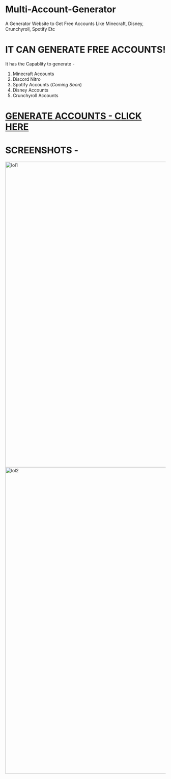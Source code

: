 # Multi-Account-Generator
A Generator Website to Get Free Accounts Like Minecraft, Disney, Crunchyroll, Spotify Etc

# IT CAN GENERATE FREE ACCOUNTS!
It has the Capablity to generate - 
1) Minecraft Accounts
2) Discord Nitro
3) Spotify Accounts (*Coming Soon*)
4) Disney Accounts
5) Crunchyroll Accounts

# [GENERATE ACCOUNTS - CLICK HERE ](https://sites.google.com/view/rhythmalts/home)

# SCREENSHOTS - 
<img width="956" alt="lol1" src="https://github.com/gabuja1472/Multi-Account-Generator/assets/143890633/f2710732-6db5-46ef-b345-ab77c7c6e88b">

<img width="960" alt="lol2" src="https://github.com/gabuja1472/Multi-Account-Generator/assets/143890633/e335c797-5096-4bdf-9e63-c4f87a5a1163">

